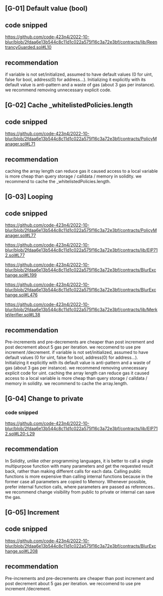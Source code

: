## [G-01] Default value (bool)
## code snipped
https://github.com/code-423n4/2022-10-blur/blob/2fdaa6e13b544c8c11d1c022a575f16c3a72e3bf/contracts/lib/ReentrancyGuarded.sol#L10
## recommendation
if variable is not set/initialized, assumed to have default values ​​(0 for uint, false for bool, address(0) for address...). Initializing it explicitly with its default value is anti-pattern and a waste of gas (about 3 gas per instance). we recommend removing unnecessary explicit code.

## [G-02] Cache _whitelistedPolicies.length
## code snipped
https://github.com/code-423n4/2022-10-blur/blob/2fdaa6e13b544c8c11d1c022a575f16c3a72e3bf/contracts/PolicyManager.sol#L71
## recommendation
caching the array length can reduce gas it caused access to a local variable is more cheap than query storage / calldata / memory in solidity. we recommend to cache the  _whitelistedPolicies.length.


## [G-03] Looping
## code snipped
https://github.com/code-423n4/2022-10-blur/blob/2fdaa6e13b544c8c11d1c022a575f16c3a72e3bf/contracts/PolicyManager.sol#L77

https://github.com/code-423n4/2022-10-blur/blob/2fdaa6e13b544c8c11d1c022a575f16c3a72e3bf/contracts/lib/EIP712.sol#L77

https://github.com/code-423n4/2022-10-blur/blob/2fdaa6e13b544c8c11d1c022a575f16c3a72e3bf/contracts/BlurExchange.sol#L199

https://github.com/code-423n4/2022-10-blur/blob/2fdaa6e13b544c8c11d1c022a575f16c3a72e3bf/contracts/BlurExchange.sol#L476

https://github.com/code-423n4/2022-10-blur/blob/2fdaa6e13b544c8c11d1c022a575f16c3a72e3bf/contracts/lib/MerkleVerifier.sol#L38
## recommendation
Pre-increments and pre-decrements are cheaper than post increment and post decrement about 5 gas per iteration. we reccomend to use pre increment /decrement.
if variable is not set/initialized, assumed to have default values ​​(0 for uint, false for bool, address(0) for address...). Initializing it explicitly with its default value is anti-pattern and a waste of gas (about 3 gas per instance). we recommend removing unnecessary explicit code for uint.
caching the array length can reduce gas it caused access to a local variable is more cheap than query storage / calldata / memory in solidity. we recommend to cache the array.length.

## [G-04] Change to private
### code  snipped
https://github.com/code-423n4/2022-10-blur/blob/2fdaa6e13b544c8c11d1c022a575f16c3a72e3bf/contracts/lib/EIP712.sol#L20-L29
## recommendation
In Solidity, unlike other programming languages, it is better to call a single multipurpose function with many parameters and get the requested result back, rather than making different calls for each data. Calling public functions is more expensive than calling internal functions because in the former case all parameters are copied to Memory. Whenever possible, prefer internal function calls, where parameters are passed as references.. we recommend change visibility from public to private or internal can save the gas.

## [G-05] Increment
## code snipped
https://github.com/code-423n4/2022-10-blur/blob/2fdaa6e13b544c8c11d1c022a575f16c3a72e3bf/contracts/BlurExchange.sol#L208
## recommendation
Pre-increments and pre-decrements are cheaper than post increment and post decrement about 5 gas per iteration. we reccomend to use pre increment /decrement.